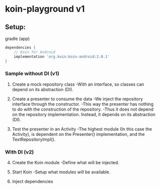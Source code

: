 # koin-playground v1

## Setup:

gradle (app)

```gradle
dependencies {
    // Koin for Android
    implementation 'org.koin:koin-android:2.0.1'
}
```


### Sample without DI (v1)

1. Create a mock repository class
	-With an interface, so classes can depend on its abstraction (DI).

2. Create a presenter to consume the data
	-We inject the repository interface through the constructor.
	-This way the presenter has nothing to do with the construction of the repository.
	-Thus it does not depend on the repository implementation. Instead, it depends on its abstraction (DI).

3. Test the presenter in an Activity
	-The highest module (In this case the Activity), is dependent on the Presenter() implementation, and the TextRepositoryImpl().

### With DI (v2)
4. Create the Koin module
	-Define what will be injected.

5. Start Koin
	-Setup what modules will be available.

6. Inject dependencies


